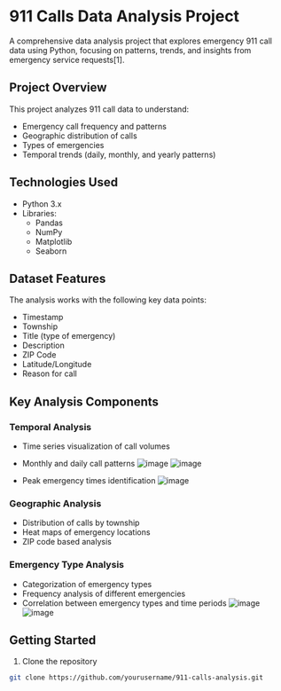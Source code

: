 # 911 Calls Data Analysis Project

A comprehensive data analysis project that explores emergency 911 call data using Python, focusing on patterns, trends, and insights from emergency service requests[1].

## Project Overview

This project analyzes 911 call data to understand:
- Emergency call frequency and patterns
- Geographic distribution of calls
- Types of emergencies
- Temporal trends (daily, monthly, and yearly patterns)

## Technologies Used

- Python 3.x
- Libraries:
  - Pandas
  - NumPy
  - Matplotlib
  - Seaborn

## Dataset Features

The analysis works with the following key data points:
- Timestamp
- Township
- Title (type of emergency)
- Description
- ZIP Code
- Latitude/Longitude
- Reason for call

## Key Analysis Components

### Temporal Analysis
- Time series visualization of call volumes
- Monthly and daily call patterns
![image](https://github.com/user-attachments/assets/d9df2b6a-5b9a-4364-8475-85060d2934e5)
![image](https://github.com/user-attachments/assets/a7154e64-267a-41ac-bab8-a485c3ea8c40)

- Peak emergency times identification
![image](https://github.com/user-attachments/assets/3d915488-e368-4895-b268-56b5a0c79e32)

### Geographic Analysis
- Distribution of calls by township
- Heat maps of emergency locations
- ZIP code based analysis

### Emergency Type Analysis
- Categorization of emergency types
- Frequency analysis of different emergencies
- Correlation between emergency types and time periods
![image](https://github.com/user-attachments/assets/2aef5cec-84be-4e72-b195-0819ea54ee1b)
![image](https://github.com/user-attachments/assets/3702cda5-8816-453e-8dbc-5caeac4e9d05)

## Getting Started

1. Clone the repository
```bash
git clone https://github.com/yourusername/911-calls-analysis.git
